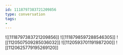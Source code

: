 ```yaml
---
id: 1118797383721209856
type: conversation
tags:
- 
---
```

![[1118797383721209856]]
![[1118798597288546305]]
![[1120507509285036032]]
![[1120593701191987200]]
![[1120625779195269120]]

